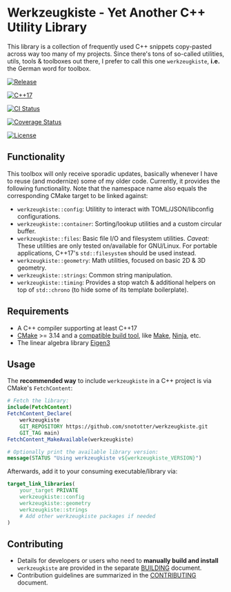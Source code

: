 # Werkzeugkiste - Yet Another C++ Utility Library

This library is a collection of frequently used C++ snippets copy-pasted across
way too many of my projects. Since there's tons of so-called utilities, utils,
tools & toolboxes out there, I prefer to call this one `werkzeugkiste`,
__i.e.__ the German word for toolbox.

[![Release](https://img.shields.io/github/v/release/snototter/werkzeugkiste)](https://github.com/snototter/werkzeugkiste/releases)

[![C++17](https://img.shields.io/badge/std-c%2B%2B17-blue.svg?style=flat&logo=c%2B%2B)](https://en.cppreference.com/w/cpp/compiler_support)

[![CI Status](https://github.com/snototter/werkzeugkiste/actions/workflows/ci.yml/badge.svg)](https://github.com/snototter/werkzeugkiste/actions/workflows/ci.yml)

[![Coverage Status](https://coveralls.io/repos/github/snototter/werkzeugkiste/badge.svg?branch=main)](https://coveralls.io/github/snototter/werkzeugkiste?branch=main)

[![License](https://img.shields.io/badge/license-MIT-blue.svg)](https://github.com/snototter/werkzeugkiste/blob/master/LICENSE?raw=true)


## Functionality

This toolbox will only receive sporadic updates, basically whenever I have to
reuse (and modernize) some of my older code.
Currently, it provides the following functionality. Note that the namespace
name also equals the corresponding CMake target to be linked against:
* `werkzeugkiste::config`: Utilitity to interact with TOML/JSON/libconfig configurations.
* `werkzeugkiste::container`: Sorting/lookup utilities and a custom
  circular buffer.
* `werkzeugkiste::files`: Basic file I/O and filesystem utilities.
  _Caveat:_ These utilities are only tested on/available for GNU/Linux.
  For portable applications, C++17's `std::filesystem` should be used instead.
* `werkzeugkiste::geometry`: Math utilities, focused on basic 2D & 3D geometry.
* `werkzeugkiste::strings`: Common string manipulation.
* `werkzeugkiste::timing`: Provides a stop watch & additional helpers on top
  of `std::chrono` (to hide some of its template boilerplate).


## Requirements

* A C++ compiler supporting at least C++17
* [CMake][] >= 3.14 and a [compatible build tool][Generators], like [Make][],
  [Ninja][], etc.
* The linear algebra library [Eigen3][]


## Usage

The **recommended way** to include `werkzeugkiste` in a C++ project is via
CMake's `FetchContent`:

```cmake
# Fetch the library:
include(FetchContent)
FetchContent_Declare(
    werkzeugkiste
    GIT_REPOSITORY https://github.com/snototter/werkzeugkiste.git
    GIT_TAG main)
FetchContent_MakeAvailable(werkzeugkiste)

# Optionally print the available library version:
message(STATUS "Using werkzeugkiste v${werkzeugkiste_VERSION}")
```

Afterwards, add it to your consuming executable/library via:
```cmake
target_link_libraries(
    your_target PRIVATE
    werkzeugkiste::config
    werkzeugkiste::geometry
    werkzeugkiste::strings
    # Add other werkzeugkiste packages if needed
)
```

## Contributing

* Details for developers or users who need to **manually build and install**
  `werkzeugkiste` are provided in the separate [BUILDING][] document.
* Contribution guidelines are summarized in the [CONTRIBUTING][] document.


[CMake]: https://cmake.org/
[Generators]: https://cmake.org/cmake/help/latest/manual/cmake-generators.7.html
[Make]: https://www.gnu.org/software/make/
[Ninja]: https://ninja-build.org/
[Eigen3]: https://eigen.tuxfamily.org/
[BUILDING]: https://github.com/snototter/werkzeugkiste/blob/main/BUILDING.md
[CONTRIBUTING]: https://github.com/snototter/werkzeugkiste/blob/main/CONTRIBUTING.md
